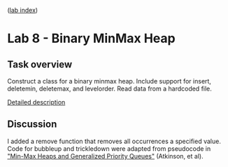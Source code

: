 ([lab index](https://github.com/RagingRoosevelt/eecs560-Data_Structures_Labs))

# Lab 8 - Binary MinMax Heap

## Task overview

Construct a class for a binary minmax heap.  Include support for insert, deletemin, deletemax, 
and levelorder.  Read data from a hardcoded file.

[Detailed description][pdf]

[pdf]: https://github.com/RagingRoosevelt/EECS_560-Data_Structures/blob/master/Lab08/Lab08_Assignment.pdf

## Discussion

I added a remove function that removes all occurrences a specified value.  Code for bubbleup and 
trickledown were adapted from pseudocode in ["Min-Max Heaps and Generalized Priority Queues"][paper] 
(Atkinson, et al).

[paper]: http://dl.acm.org/citation.cfm?id=6621